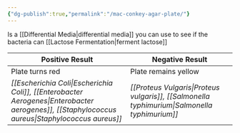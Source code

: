 ```yaml
---
{"dg-publish":true,"permalink":"/mac-conkey-agar-plate/"}
---
```


Is a [[Differential Media\|differential media]] you can use to see if the bacteria can [[Lactose Fermentation\|ferment lactose]]

| Positive Result                                                             | Negative Result                                  |
| --------------------------------------------------------------------------- | ------------------------------------------------ |
| Plate turns red                                                             | Plate remains yellow                             |
| *[[Escherichia Coli\|Escherichia Coli]], [[Enterobacter Aerogenes\|Enterobacter aerogenes]], [[Staphylococcus aureus\|Staphylococcus aureus]]* | *[[Proteus Vulgaris\|Proteus vulgaris]], [[Salmonella typhimurium\|Salmonella typhimurium]]* |
